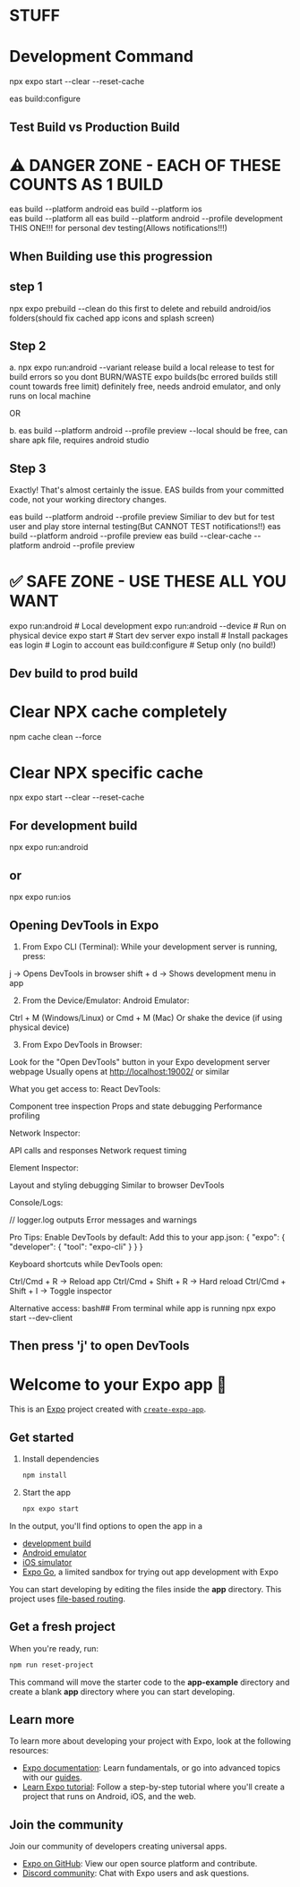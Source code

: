 # STUFF


# Development Command
npx expo start --clear --reset-cache


<!-- 
   To clean and rebuild your Expo project's native directories (iOS and Android), you should use the command npx expo prebuild --clean. This command removes the existing native directories (ios and android) and then rebuilds them based on your project's configuration in app.json. It ensures that your native code is synchronized with your current configuration
-->
eas build:configure

## Test Build vs Production Build

# ⚠️ DANGER ZONE - EACH OF THESE COUNTS AS 1 BUILD

eas build --platform android
eas build --platform ios  
eas build --platform all
eas build --platform android --profile development                 THIS ONE!!! for personal dev testing(Allows notifications!!!)

## When Building use this progression

## step 1

npx expo prebuild --clean                do this first to delete and rebuild android/ios folders(should fix cached app icons and splash screen)

## Step 2

a. npx expo run:android --variant release
build a local release to test for build errors so you dont BURN/WASTE expo builds(bc errored builds still count towards free limit)
definitely free, needs android emulator, and only runs on local machine

OR

b. eas build --platform android --profile preview --local
should be free, can share apk file, requires android studio

## Step 3

Exactly! That's almost certainly the issue. EAS builds from your committed code, not your working directory changes.

eas build --platform android --profile preview                     Similiar to dev but for test user and play store internal testing(But CANNOT TEST notifications!!)
eas build --platform android --profile preview
eas build --clear-cache --platform android --profile preview

# ✅ SAFE ZONE - USE THESE ALL YOU WANT

expo run:android                    # Local development
expo run:android --device          # Run on physical device
expo start                         # Start dev server
expo install                       # Install packages
eas login                          # Login to account
eas build:configure                # Setup only (no build!)

## Dev build to prod build

# Clear NPX cache completely

npm cache clean --force

# Clear NPX specific cache

npx expo start --clear --reset-cache

## For development build

npx expo run:android

## or

npx expo run:ios

## Opening DevTools in Expo

1. From Expo CLI (Terminal):
While your development server is running, press:

j → Opens DevTools in browser
shift + d → Shows development menu in app

2. From the Device/Emulator:
Android Emulator:

Ctrl + M (Windows/Linux) or Cmd + M (Mac)
Or shake the device (if using physical device)

3. From Expo DevTools in Browser:

Look for the "Open DevTools" button in your Expo development server webpage
Usually opens at <http://localhost:19002/> or similar

What you get access to:
React DevTools:

Component tree inspection
Props and state debugging
Performance profiling

Network Inspector:

API calls and responses
Network request timing

Element Inspector:

Layout and styling debugging
Similar to browser DevTools

Console/Logs:

// logger.log outputs
Error messages and warnings

Pro Tips:
Enable DevTools by default:
Add this to your app.json:
{
  "expo": {
    "developer": {
      "tool": "expo-cli"
    }
  }
}

Keyboard shortcuts while DevTools open:

Ctrl/Cmd + R → Reload app
Ctrl/Cmd + Shift + R → Hard reload
Ctrl/Cmd + Shift + I → Toggle inspector

Alternative access:
bash##
From terminal while app is running
npx expo start --dev-client

## Then press 'j' to open DevTools

# Welcome to your Expo app 👋

This is an [Expo](https://expo.dev) project created with [`create-expo-app`](https://www.npmjs.com/package/create-expo-app).

## Get started

1. Install dependencies

   ```bash
   npm install
   ```

2. Start the app

   ```bash
   npx expo start
   ```

In the output, you'll find options to open the app in a

- [development build](https://docs.expo.dev/develop/development-builds/introduction/)
- [Android emulator](https://docs.expo.dev/workflow/android-studio-emulator/)
- [iOS simulator](https://docs.expo.dev/workflow/ios-simulator/)
- [Expo Go](https://expo.dev/go), a limited sandbox for trying out app development with Expo

You can start developing by editing the files inside the **app** directory. This project uses [file-based routing](https://docs.expo.dev/router/introduction).

## Get a fresh project

When you're ready, run:

```bash
npm run reset-project
```

This command will move the starter code to the **app-example** directory and create a blank **app** directory where you can start developing.

## Learn more

To learn more about developing your project with Expo, look at the following resources:

- [Expo documentation](https://docs.expo.dev/): Learn fundamentals, or go into advanced topics with our [guides](https://docs.expo.dev/guides).
- [Learn Expo tutorial](https://docs.expo.dev/tutorial/introduction/): Follow a step-by-step tutorial where you'll create a project that runs on Android, iOS, and the web.

## Join the community

Join our community of developers creating universal apps.

- [Expo on GitHub](https://github.com/expo/expo): View our open source platform and contribute.
- [Discord community](https://chat.expo.dev): Chat with Expo users and ask questions.
